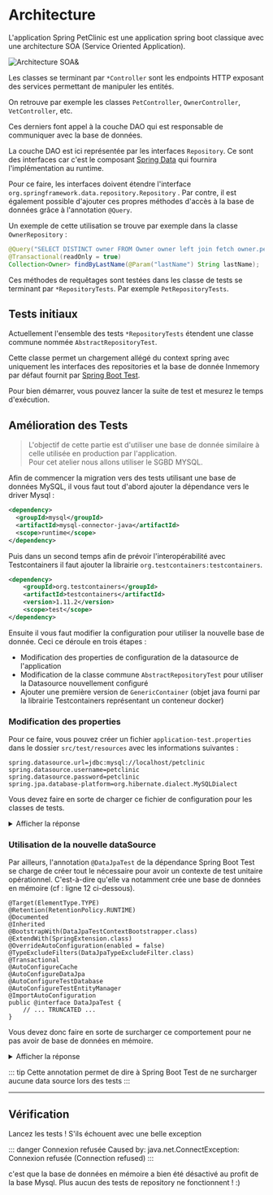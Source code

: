# Architecture

L'application Spring PetClinic est une application spring boot classique avec une architecture SOA (Service Oriented Application). 

![Architecture SOA&](architecture.png)


Les classes se terminant par `*Controller` sont les endpoints HTTP exposant des services permettant de manipuler les entités.

On retrouve par exemple les classes `PetController`, `OwnerController`, `VetController`, etc. 

Ces derniers font appel à la couche DAO qui est responsable de communiquer avec la base de données.

La couche DAO est ici représentée par les interfaces `Repository`. Ce sont des interfaces car c'est le composant [Spring Data](https://spring.io/projects/spring-data) qui fournira l'implémentation au runtime. 

Pour ce faire, les interfaces doivent étendre l'interface `org.springframework.data.repository.Repository` . Par contre, il est également possible d'ajouter ces propres méthodes d'accès à la base de données grâce à l'annotation `@Query`.

Un exemple de cette utilisation se trouve par exemple dans la classe `OwnerRepository` :

```java
@Query("SELECT DISTINCT owner FROM Owner owner left join fetch owner.pets WHERE owner.lastName LIKE :lastName%")
@Transactional(readOnly = true)
Collection<Owner> findByLastName(@Param("lastName") String lastName);
```

Ces méthodes de requêtages sont testées dans les classe de tests se terminant par `*RepositoryTests`. Par exemple `PetRepositoryTests`.

## Tests initiaux

Actuellement l'ensemble des tests `*RepositoryTests` étendent une classe commune nommée `AbstractRepositoryTest`.  
  
Cette classe permet un chargement allégé du context spring 
avec uniquement les interfaces des repositories et la base de donnée Inmemory par défaut fournit par [Spring Boot Test](https://docs.spring.io/spring-boot/docs/current/reference/html/boot-features-testing.html).

Pour bien démarrer, vous pouvez lancer la suite de test et mesurez le temps d'exécution.

## Amélioration des Tests

> L'objectif de cette partie est d'utiliser une base de donnée similaire à celle utilisée en production par l'application.  
> Pour cet atelier nous allons utiliser le SGBD MYSQL.

Afin de commencer la migration vers des tests utilisant une base de données MySQL, il vous faut tout d'abord ajouter la dépendance vers le driver Mysql :  

```xml
<dependency>
  <groupId>mysql</groupId>
  <artifactId>mysql-connector-java</artifactId>
  <scope>runtime</scope>
</dependency>
``` 

Puis dans un second temps afin de prévoir l'interopérabilité avec Testcontainers il faut ajouter la librairie `org.testcontainers:testcontainers`.
```xml
<dependency>
    <groupId>org.testcontainers</groupId>
    <artifactId>testcontainers</artifactId>
    <version>1.11.2</version>
    <scope>test</scope>
</dependency>
```

Ensuite il vous faut modifier la configuration pour utiliser la nouvelle base de donnée. Ceci ce déroule en trois étapes :  

* Modification des properties de configuration de la datasource de l'application
* Modification de la classe commune `AbstractRepositoryTest` pour utiliser la Datasource nouvellement configuré
* Ajouter une première version de `GenericContainer` (objet java fourni par la librairie Testcontainers représentant un conteneur docker)

### Modification des properties

Pour ce faire, vous pouvez créer un fichier `application-test.properties` dans le dossier `src/test/resources` avec les informations suivantes :

```
spring.datasource.url=jdbc:mysql://localhost/petclinic
spring.datasource.username=petclinic
spring.datasource.password=petclinic
spring.jpa.database-platform=org.hibernate.dialect.MySQLDialect
```

Vous devez faire en sorte de charger ce fichier de configuration pour les classes de tests.

<details>
<summary>Afficher la réponse</summary>

Pour utiliser la nouvelle datasource il vous suffit d'ajouter l'annotation suivante sur la classe `AbstractRepositoryTest`: 

```java
@TestPropertySource(locations="classpath:application-test.properties")
```
</details>


### Utilisation de la nouvelle dataSource
  
Par ailleurs, l'annotation `@DataJpaTest` de la dépendance Spring Boot Test se charge de créer tout le nécessaire pour avoir un contexte de test unitaire opérationnel. 
C'est-à-dire qu'elle va notamment crée une base de données en mémoire (cf : ligne 12 ci-dessous).

```java{12}
@Target(ElementType.TYPE)
@Retention(RetentionPolicy.RUNTIME)
@Documented
@Inherited
@BootstrapWith(DataJpaTestContextBootstrapper.class)
@ExtendWith(SpringExtension.class)
@OverrideAutoConfiguration(enabled = false)
@TypeExcludeFilters(DataJpaTypeExcludeFilter.class)
@Transactional
@AutoConfigureCache
@AutoConfigureDataJpa
@AutoConfigureTestDatabase
@AutoConfigureTestEntityManager
@ImportAutoConfiguration
public @interface DataJpaTest {
    // ... TRUNCATED ...
}
```

Vous devez donc faire en sorte de surcharger ce comportement pour ne pas avoir de base de données en mémoire.

<details>
<summary>Afficher la réponse</summary>

Pour cela ajouter l'annotation suivante :

```java
@AutoConfigureTestDatabase(replace = AutoConfigureTestDatabase.Replace.NONE)
```
</details>

::: tip
Cette annotation permet de dire à Spring Boot Test de ne surcharger aucune data source lors des tests
:::

--- 

## Vérification

Lancez les tests ! S'ils échouent avec une belle exception

::: danger Connexion refusée
Caused by: java.net.ConnectException: Connexion refusée (Connection refused)
:::

c'est que la base de données en mémoire a bien été désactivé au profit de la base Mysql. Plus aucun des tests de repository ne fonctionnent ! :) 


